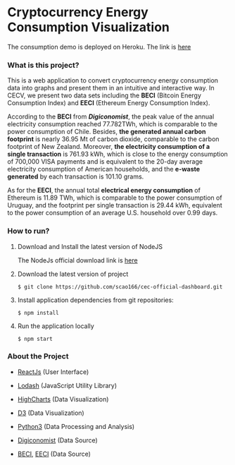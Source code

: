# Cryptocurrency Energy Consumption Visualization
The consumption demo is deployed on Heroku. The link is [here](https://cecv.herokuapp.com/)

### What is this project?

This is a web application to convert cryptocurrency energy consumption data into graphs and present them in an intuitive and interactive way. In CECV, we present two data sets including the **BECI** (Bitcoin Energy Consumption Index) and **EECI** (Ethereum Energy Consumption Index). 

According to the **BECI** from ***Digiconomist***, the peak value of the annual electricity consumption reached 77.782TWh, which is comparable to the power consumption of Chile. Besides, **the generated annual carbon footprint** is nearly 36.95 Mt of carbon dioxide, comparable to the carbon footprint of New Zealand. Moreover, **the electricity consumption of a single transaction** is 761.93 kWh, which is close to the energy consumption of 700,000 VISA payments and is equivalent to the 20-day average electricity consumption of American households, and the **e-waste generated** by each transaction is 101.10 grams.

As for the **EECI**, the annual total **electrical energy consumption** of Ethereum is 11.89 TWh, which is comparable to the power consumption of Uruguay, and the footprint per single transaction is 29.44 kWh, equivalent to the power consumption of an average U.S. household over 0.99 days.

### How to run?

1. Download and Install the latest version of NodeJS

    The NodeJs official download link is [here](https://nodejs.org/en/download/)
    
2. Download the latest version of project

   ```
   $ git clone https://github.com/scao166/cec-official-dashboard.git
   ```

3. Install application dependencies from git repositories:

   ```
   $ npm install
   ```

4. Run the application locally

   ```
   $ npm start
   ```

### About the Project 

- [ReactJs](https://github.com/facebook/react) (User Interface)

- [Lodash](https://lodash.com/) (JavaScript Utility Library)

- [HighCharts](https://github.com/highcharts/highcharts) (Data Visualization)

- [D3](https://github.com/d3/d3) (Data Visualization)

- [Python3](https://www.python.org/) (Data Processing and Analysis)

- [Digiconomist](https://digiconomist.net/) (Data Source)

- [BECI](https://github.com/ChenHuangyin/CECV/raw/master/src/data/BECI.csv), [EECI](https://github.com/ChenHuangyin/CECV/raw/master/src/data/EECI.csv) (Data Source)

  



